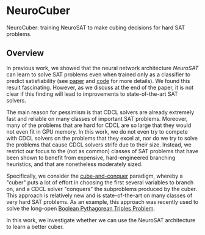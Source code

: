 # NeuroCuber

NeuroCuber: training NeuroSAT to make cubing decisions for hard SAT problems.

## Overview

In previous work, we showed that the neural network architecture _NeuroSAT_ can learn to solve SAT problems even when trained only as a classifier to predict satisfiability (see [paper](https://openreview.net/forum?id=HJMC_iA5tm) and [code](https://github.com/dselsam/neurosat) for more details).
We found this result fascinating. However, as we discuss at the end of the paper, it is not clear if this finding will lead to improvements to state-of-the-art SAT solvers.

The main reason for pessimism is that CDCL solvers are already extremely fast and reliable on many classes of important SAT problems. Moreover, many of the problems that are hard for CDCL are so large that they would not even fit in GPU memory. In this work, we do not even try to compete with CDCL solvers on the problems that they excel at, nor do we try to solve the problems that cause CDCL solvers strife due to their size. Instead, we restrict our focus to the (not as common) classes of SAT problems that have been shown to benefit from expensive, hard-engineered branching heuristics, and that are nonetheless moderately sized.

Specifically, we consider the [cube-and-conquer](https://www.cs.utexas.edu/~marijn/publications/cube.pdf) paradigm, whereby a "cuber" puts a lot of effort in choosing the first several variables to branch on, and a CDCL solver "conquers" the subproblems produced by the cuber. This approach is relatively new and is state-of-the-art on many classes of very hard SAT problems. As an example, this approach was recently used to solve the long-open [Boolean Pythagorean Triples Problem](https://www.nature.com/news/two-hundred-terabyte-maths-proof-is-largest-ever-1.19990).

In this work, we investigate whether we can use the NeuroSAT architecture to learn a better cuber.
